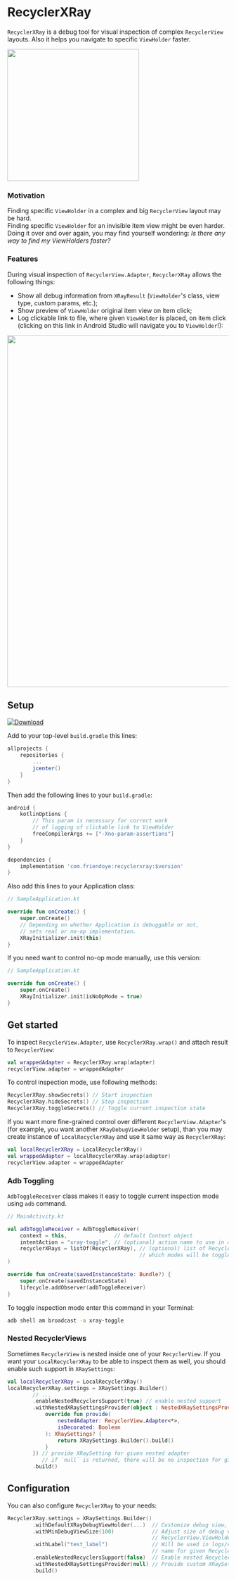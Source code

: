 # RecyclerXRay

`RecyclerXRay` is a debug tool for visual inspection of complex `RecyclerView` layouts. Also it helps you navigate to specific `ViewHolder` faster.

<img src="https://i.imgur.com/x3Uw8sd.gif" width="300px"/>

### Motivation

Finding specific `ViewHolder` in a complex and big `RecyclerView` layout may be hard.  
Finding specific `ViewHolder` for an invisible item view might be even harder.  
Doing it over and over again, you may find yourself wondering: *Is there any way to find my ViewHolders faster?*

### Features

During visual inspection of `RecyclerView.Adapter`, `RecyclerXRay` allows the following things:

* Show all debug information from `XRayResult` (`ViewHolder`'s class, view type, custom params, etc.);
* Show preview of `ViewHolder` original item view on item click;
* Log clickable link to file, where given `ViewHolder` is placed, on item click (clicking on this link in Android Studio will navigate you to `ViewHolder`!):

<img src="https://i.imgur.com/Pj59bvq.gif" width="800px"/>

## Setup

[ ![Download](https://api.bintray.com/packages/friendoye/maven/recyclerxray/images/download.svg) ](https://bintray.com/friendoye/maven/recyclerxray/_latestVersion)

Add to your top-level `build.gradle` this lines:

```groovy
allprojects {
    repositories {
        ...
        jcenter()
    }
}
```

Then add the following lines to your `build.gradle`:

```groovy
android {
    kotlinOptions {
        // This param is necessary for correct work
        // of logging of clickable link to ViewHolder
        freeCompilerArgs += ["-Xno-param-assertions"]
    }
}

dependencies {
    implementation 'com.friendoye:recyclerxray:$version'
}
```

Also add this lines to your Application class:

```kotlin
// SampleApplication.kt

override fun onCreate() {
    super.onCreate()
    // Depending on whether Application is debuggable or not,
    // sets real or no-op implementation.
    XRayInitializer.init(this)
}
```

If you need want to control no-op mode manually, use this version:

```kotlin
// SampleApplication.kt

override fun onCreate() {
    super.onCreate()
    XRayInitializer.init(isNoOpMode = true)
}
```

## Get started

To inspect `RecyclerView.Adapter`, use `RecyclerXRay.wrap()` and attach result to `RecyclerView`:

```kotlin
val wrappedAdapter = RecyclerXRay.wrap(adapter)
recyclerView.adapter = wrappedAdapter
```

To control inspection mode, use following methods:
```kotlin
RecyclerXRay.showSecrets() // Start inspection
RecyclerXRay.hideSecrets() // Stop inspection
RecyclerXRay.toggleSecrets() // Toggle current inspection state
```

If you want more fine-grained control over different `RecyclerView.Adapter`'s (for example, you want another `XRayDebugViewHolder` setup), than you may create instance of `LocalRecyclerXRay` and use it same way as `RecyclerXRay`:

```kotlin
val localRecyclerXRay = LocalRecyclerXRay()
val wrappedAdapter = localRecyclerXRay.wrap(adapter)
recyclerView.adapter = wrappedAdapter
```

### Adb Toggling

`AdbToggleReceiver` class makes it easy to toggle current inspection mode using `adb` command.

```kotlin
// MainActivity.kt

val adbToggleReceiver = AdbToggleReceiver(
    context = this,               // default Context object
    intentAction = "xray-toggle", // (optional) action name to use in adb command
    recyclerXRays = listOf(RecyclerXRay), // (optional) list of RecyclerXRay's, 
                                          // which modes will be toggled
)

override fun onCreate(savedInstanceState: Bundle?) {
    super.onCreate(savedInstanceState)
    lifecycle.addObserver(adbToggleReceiver)
}
```

To toggle inspection mode enter this command in your Terminal:

```bash
adb shell am broadcast -a xray-toggle
```

### Nested RecyclerViews

Sometimes `RecyclerView` is nested inside one of your `RecyclerView`. If you want your `LocalRecyclerXRay` to be able to inspect them as well, you should enable such support in `XRaySettings`:

```kotlin
val localRecyclerXRay = LocalRecyclerXRay()
localRecyclerXRay.settings = XRaySettings.Builder()
        // ...
        .enableNestedRecyclersSupport(true) // enable nested support
        .withNestedXRaySettingsProvider(object : NestedXRaySettingsProvider {
            override fun provide(
                nestedAdapter: RecyclerView.Adapter<*>,
                isDecorated: Boolean
            ): XRaySettings? {
                return XRaySettings.Builder().build()
            }
        }) // provide XRaySetting for given nested adapter 
           // if `null` is returned, there will be no inspection for given adapter
        .build()
```

## Configuration

You can also configure `RecyclerXRay` to your needs:

```kotlin
RecyclerXRay.settings = XRaySettings.Builder()
        .withDefaultXRayDebugViewHolder(...)  // Customize debug view, used for inspection
        .withMinDebugViewSize(100)            // Adjust size of debug view for invisible or small
                                              // RecyclerView.ViewHolder itemViews
        .withLabel("test_label")              // Will be used in logs/exceptions to indicate debug
                                              // name for given RecyclerXRay.
        .enableNestedRecyclersSupport(false)  // Enable nested RecyclerView inspecion support
        .withNestedXRaySettingsProvider(null) // Provide custom XRaySetting for given nested adapter. 
        .build()
```